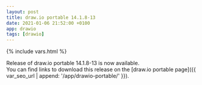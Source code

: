 ```yaml
---
layout: post
title: draw.io portable 14.1.8-13
date: 2021-01-06 21:52:00 +0100
app: drawio
tags: [drawio]
---
```

{% include vars.html %}

Release of draw.io portable 14.1.8-13 is now available.<br />
You can find links to download this release on the [draw.io portable page]({{ var_seo_url | append: '/app/drawio-portable/' }}).
